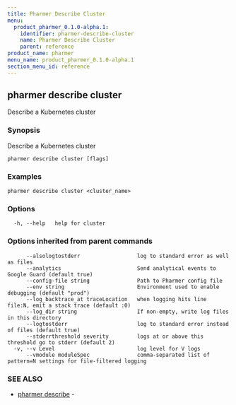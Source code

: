 ```yaml
---
title: Pharmer Describe Cluster
menu:
  product_pharmer_0.1.0-alpha.1:
    identifier: pharmer-describe-cluster
    name: Pharmer Describe Cluster
    parent: reference
product_name: pharmer
menu_name: product_pharmer_0.1.0-alpha.1
section_menu_id: reference
---
```

## pharmer describe cluster

Describe a Kubernetes cluster

### Synopsis

Describe a Kubernetes cluster

```
pharmer describe cluster [flags]
```

### Examples

```
pharmer describe cluster <cluster_name>
```

### Options

```
  -h, --help   help for cluster
```

### Options inherited from parent commands

```
      --alsologtostderr                  log to standard error as well as files
      --analytics                        Send analytical events to Google Guard (default true)
      --config-file string               Path to Pharmer config file
      --env string                       Environment used to enable debugging (default "prod")
      --log_backtrace_at traceLocation   when logging hits line file:N, emit a stack trace (default :0)
      --log_dir string                   If non-empty, write log files in this directory
      --logtostderr                      log to standard error instead of files (default true)
      --stderrthreshold severity         logs at or above this threshold go to stderr (default 2)
  -v, --v Level                          log level for V logs
      --vmodule moduleSpec               comma-separated list of pattern=N settings for file-filtered logging
```

### SEE ALSO

* [pharmer describe](/docs/reference/pharmer_describe.md)	 - 

